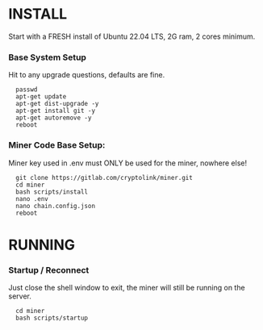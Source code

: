 # INSTALL

Start with a FRESH install of Ubuntu 22.04 LTS, 2G ram, 2 cores minimum.

### Base System Setup

Hit <enter> to any upgrade questions, defaults are fine.

```
  passwd
  apt-get update
  apt-get dist-upgrade -y
  apt-get install git -y
  apt-get autoremove -y
  reboot
```


### Miner Code Base Setup:

Miner key used in .env must ONLY be used for the miner, nowhere else!

```
  git clone https://gitlab.com/cryptolink/miner.git
  cd miner
  bash scripts/install
  nano .env
  nano chain.config.json
  reboot
```

# RUNNING

### Startup / Reconnect

Just close the shell window to exit, the miner will still be running on the server.

```
  cd miner
  bash scripts/startup
```